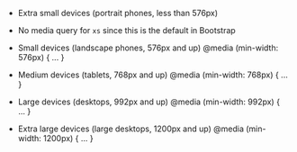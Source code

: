 * Extra small devices (portrait phones, less than 576px)
* No media query for `xs` since this is the default in Bootstrap

* Small devices (landscape phones, 576px and up)
@media (min-width: 576px) { ... }

* Medium devices (tablets, 768px and up)
@media (min-width: 768px) { ... }

* Large devices (desktops, 992px and up)
@media (min-width: 992px) { ... }

* Extra large devices (large desktops, 1200px and up)
@media (min-width: 1200px) { ... }
